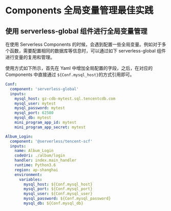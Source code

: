 <!--
title: Serverless Framework - Components 最佳实践  - 环境变量管理最佳实践
menuText: 环境变量管理最佳实践
menuOrder: 4
layout: Doc
-->

# Components 全局变量管理最佳实践

## 使用 serverless-global 组件进行全局变量管理

在使用 Serverless Components 的时候，会遇到配置一些全局变量。例如对于多个函数，需要配置相同的数据库等信息时，可以通过如下 serverless-global 组件进行变量的复用和管理。

使用方式如下所示，首先在 Yaml 中增加全局配置的字段，之后，在对应的 Components 中直接通过 `${Conf.mysql_host}`的方式引用即可。

```yaml
Conf:
  component: 'serverless-global'
  inputs:
    mysql_host: gz-cdb-mytest.sql.tencentcdb.com
    mysql_user: mytest
    mysql_password: mytest
    mysql_port: 62580
    mysql_db: mytest
    mini_program_app_id: mytest
    mini_program_app_secret: mytest

Album_Login:
  component: '@serverless/tencent-scf'
  inputs:
    name: Album_Login
    codeUri: ./album/login
    handler: index.main_handler
    runtime: Python3.6
    region: ap-shanghai
    environment:
      variables:
        mysql_host: ${Conf.mysql_host}
        mysql_port: ${Conf.mysql_port}
        mysql_user: ${Conf.mysql_user}
        mysql_password: ${Conf.mysql_password}
        mysql_db: ${Conf.mysql_db}
```
